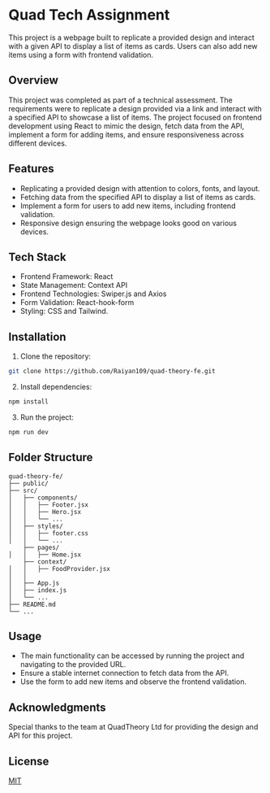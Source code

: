 # Quad Tech Assignment

This project is a webpage built to replicate a provided design and interact with a given API to display a list of items as cards. Users can also add new items using a form with frontend validation.

## Overview
This project was completed as part of a technical assessment. The requirements were to replicate a design provided via a link and interact with a specified API to showcase a list of items. The project focused on frontend development using React to mimic the design, fetch data from the API, implement a form for adding items, and ensure responsiveness across different devices.

## Features
- Replicating a provided design with attention to colors, fonts, and layout.
- Fetching data from the specified API to display a list of items as cards.
- Implement a form for users to add new items, including frontend validation.
- Responsive design ensuring the webpage looks good on various devices.

## Tech Stack
- Frontend Framework: React
- State Management: Context API
- Frontend Technologies: Swiper.js and Axios 
- Form Validation: React-hook-form
- Styling: CSS and Tailwind.

## Installation
1. Clone the repository:

```bash
git clone https://github.com/Raiyan109/quad-theory-fe.git 
```

2. Install dependencies:
```bash
npm install
```

3. Run the project:
```bash
npm run dev
```

## Folder Structure

```
quad-theory-fe/
├── public/
├── src/
│   ├── components/
│   │   ├── Footer.jsx
│   │   ├── Hero.jsx
│   │   └── ...
│   ├── styles/
│   │   ├── footer.css
│   │   └── ...
    ├── pages/
│   │   ├── Home.jsx
    ├── context/
│   │   ├── FoodProvider.jsx
│   │   
│   ├── App.js
│   ├── index.js
│   └── ...
├── README.md
└── ...
```

## Usage

- The main functionality can be accessed by running the project and navigating to the provided URL.
- Ensure a stable internet connection to fetch data from the API.
- Use the form to add new items and observe the frontend validation.

## Acknowledgments
Special thanks to the team at QuadTheory Ltd for providing the design and API for this project.

## License

[MIT](https://choosealicense.com/licenses/mit/)